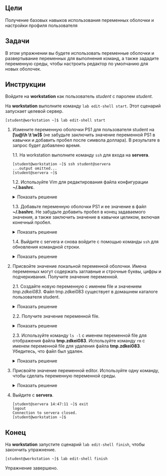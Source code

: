 ## Цели

Получение базовых навыков использования переменных оболочки и настройки профиля пользователя

## Задачи

В этом упражнении вы будете использовать переменные оболочки и развертывание переменных для выполнения команд, а также зададите переменную среды, чтобы настроить редактор по умолчанию для новых оболочек.

## Инструкции

Войдите на **workstation** как пользователь *student* с паролем *student*.

На **workstation** выполните команду `lab edit-shell start`. Этот сценарий запускает целевой сервер.

```
[student@workstation ~]$ lab edit-shell start
```

1.	Измените переменную оболочки PS1 для пользователя student на **[\u@\h \t \w]$** (не забудьте заключить значение переменной PS1 в кавычки и добавить пробел после символа доллара). В результате в запрос будет добавлено время.

    1.1.	На workstation выполните команду `ssh` для входа на **servera**.

    ```
    [student@workstation ~]$ ssh student@servera
    ...output omitted...
    [student@servera ~]$ 
    ```

    1.2.	Используйте Vim для редактирования файла конфигурации **~/.bashrc**.

    <details>
    <summary>Показать решение</summary>

    ```
    [student@servera ~]$ vim ~/.bashrc
    ```
    </details>

    1.3.	Добавьте переменную оболочки PS1 и ее значение в файл **~/.bashrc**. Не забудьте добавить пробел в конец задаваемого значения, а также заключить значение в кавычки целиком, включая конечный пробел.

    <details>
    <summary>Показать решение</summary>

    ```
    ...output omitted...
    # User specific environment and startup programs
    PATH="$HOME/.local/bin:$HOME/bin:$PATH"
    PS1='[\u@\h \t \w]$ '
    export PATH
    ```
    </details>

    1.4.	Выйдите с servera и снова войдите с помощью команды `ssh` для обновления командной строки.

    <details>
    <summary>Показать решение</summary>

    ```
    [student@servera ~]$ exit
    logout
    Connection to servera closed.
    [student@workstation ~]$ ssh student@servera
    ...output omitted...
    [student@servera 14:45:05 ~]$ 
    ```
    </details>

2.	Присвойте значение локальной переменной оболочки. Имена переменных могут содержать заглавные и строчные буквы, цифры и подчеркивания. Получите значение переменной.

    2.1.	Создайте новую переменную с именем file и значением *tmp.zdkei083*. Файл tmp.zdkei083 существует в домашнем каталоге пользователя student.

    <details>
    <summary>Показать решение</summary>

    ```
    [student@servera 14:47:05 ~]$ file=tmp.zdkei083
    ```
    </details>

    2.2.	Получите значение переменной file.

    <details>
    <summary>Показать решение</summary>

    ```
    [student@servera 14:48:35 ~]$ echo $file
    tmp.zdkei083 
    ```
    </details>

    2.3.	Используйте команду `ls -l` с именем переменной file для отображения файла **tmp.zdkei083**. Используйте команду `rm` с именем переменной file для удаления файла **tmp.zdkei083**. Убедитесь, что файл был удален.

    <details>
    <summary>Показать решение</summary>

    ```
    [student@servera 14:59:07 ~]$ ls -l $file
    -rw-rw-r--. 1 student student 0 Jan 23 14:59 tmp.zdkei083
    [student@servera 14:59:10 ~]$ rm $file
    [student@servera 14:59:15 ~]$ ls -l $file
    ls: cannot access 'tmp.zdkei083': No such file or directory 
    ```
    </details>

3.	Присвойте значение переменной editor. Используйте одну команду, чтобы сделать переменную переменной среды.

    <details>
    <summary>Показать решение</summary>
    
    ```
    [student@servera 14:46:40 ~]$ export EDITOR=vim
    [student@servera 14:46:55 ~]$ echo $EDITOR
    vim 
    ```
    </details>

4.	Выйдите с **servera**.

    ```
    [student@servera 14:47:11 ~]$ exit
    logout
    Connection to servera closed.
    [student@workstation ~]$ 
    ```

## Конец

На **workstation** запустите сценарий `lab edit-shell finish`, чтобы закончить упражнение.

```
[student@workstation ~]$ lab edit-shell finish
```

Упражнение завершено.
